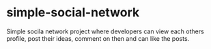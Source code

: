 # simple-social-network
Simple socila network project where developers can view each others profile, post their ideas, comment on then and can like the posts.
